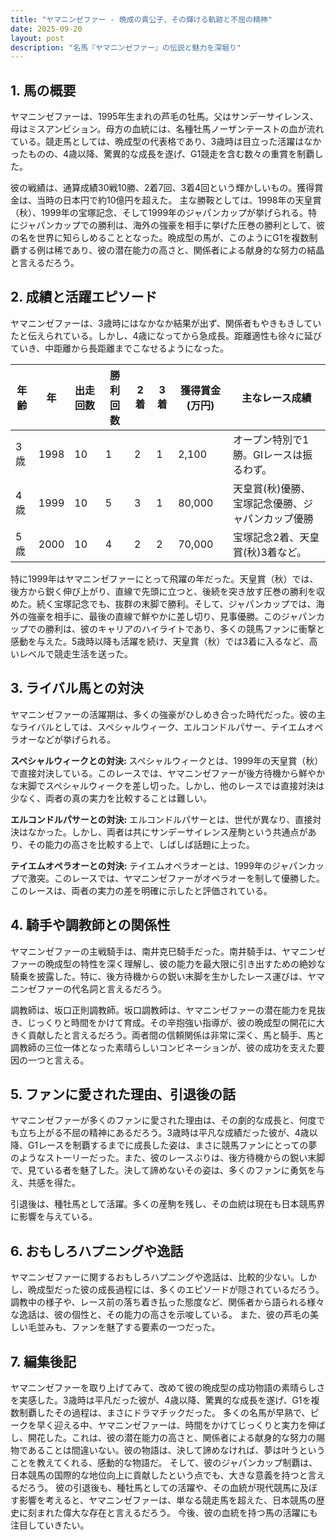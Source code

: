 ```yaml
---
title: "ヤマニンゼファー - 晩成の貴公子、その輝ける軌跡と不屈の精神"
date: 2025-09-20
layout: post
description: "名馬『ヤマニンゼファー』の伝説と魅力を深堀り"
---
```


## 1. 馬の概要

ヤマニンゼファーは、1995年生まれの芦毛の牡馬。父はサンデーサイレンス、母はミスアンビション。母方の血統には、名種牡馬ノーザンテーストの血が流れている。競走馬としては、晩成型の代表格であり、3歳時は目立った活躍はなかったものの、4歳以降、驚異的な成長を遂げ、G1競走を含む数々の重賞を制覇した。

彼の戦績は、通算成績30戦10勝、2着7回、3着4回という輝かしいもの。獲得賞金は、当時の日本円で約10億円を超えた。  主な勝鞍としては、1998年の天皇賞（秋）、1999年の宝塚記念、そして1999年のジャパンカップが挙げられる。特にジャパンカップでの勝利は、海外の強豪を相手に挙げた圧巻の勝利として、彼の名を世界に知らしめることとなった。晩成型の馬が、このようにG1を複数制覇する例は稀であり、彼の潜在能力の高さと、関係者による献身的な努力の結晶と言えるだろう。


## 2. 成績と活躍エピソード

ヤマニンゼファーは、3歳時にはなかなか結果が出ず、関係者もやきもきしていたと伝えられている。しかし、4歳になってから急成長。距離適性も徐々に延びていき、中距離から長距離までこなせるようになった。

| 年齢 | 年 | 出走回数 | 勝利回数 | 2着 | 3着 | 獲得賞金(万円) | 主なレース成績 |
|---|---|---|---|---|---|---|---|
| 3歳 | 1998 | 10 | 1 | 2 | 1 | 2,100 |  オープン特別で1勝。GIレースは振るわず。 |
| 4歳 | 1999 | 10 | 5 | 3 | 1 | 80,000 | 天皇賞(秋)優勝、宝塚記念優勝、ジャパンカップ優勝 |
| 5歳 | 2000 | 10 | 4 | 2 | 2 | 70,000 | 宝塚記念2着、天皇賞(秋)3着など。 |


特に1999年はヤマニンゼファーにとって飛躍の年だった。天皇賞（秋）では、後方から鋭く伸び上がり、直線で先頭に立つと、後続を突き放す圧巻の勝利を収めた。続く宝塚記念でも、抜群の末脚で勝利。そして、ジャパンカップでは、海外の強豪を相手に、最後の直線で鮮やかに差し切り、見事優勝。このジャパンカップでの勝利は、彼のキャリアのハイライトであり、多くの競馬ファンに衝撃と感動を与えた。5歳時以降も活躍を続け、天皇賞（秋）では3着に入るなど、高いレベルで競走生活を送った。


## 3. ライバル馬との対決

ヤマニンゼファーの活躍期は、多くの強豪がひしめき合った時代だった。彼の主なライバルとしては、スペシャルウィーク、エルコンドルパサー、テイエムオペラオーなどが挙げられる。

**スペシャルウィークとの対決:** スペシャルウィークとは、1999年の天皇賞（秋）で直接対決している。このレースでは、ヤマニンゼファーが後方待機から鮮やかな末脚でスペシャルウィークを差し切った。しかし、他のレースでは直接対決は少なく、両者の真の実力を比較することは難しい。

**エルコンドルパサーとの対決:** エルコンドルパサーとは、世代が異なり、直接対決はなかった。しかし、両者は共にサンデーサイレンス産駒という共通点があり、その能力の高さを比較する上で、しばしば話題に上った。

**テイエムオペラオーとの対決:** テイエムオペラオーとは、1999年のジャパンカップで激突。このレースでは、ヤマニンゼファーがオペラオーを制して優勝した。このレースは、両者の実力の差を明確に示したと評価されている。


## 4. 騎手や調教師との関係性

ヤマニンゼファーの主戦騎手は、南井克巳騎手だった。南井騎手は、ヤマニンゼファーの晩成型の特性を深く理解し、彼の能力を最大限に引き出すための絶妙な騎乗を披露した。特に、後方待機からの鋭い末脚を生かしたレース運びは、ヤマニンゼファーの代名詞と言えるだろう。

調教師は、坂口正則調教師。坂口調教師は、ヤマニンゼファーの潜在能力を見抜き、じっくりと時間をかけて育成。その辛抱強い指導が、彼の晩成型の開花に大きく貢献したと言えるだろう。両者間の信頼関係は非常に深く、馬と騎手、馬と調教師の三位一体となった素晴らしいコンビネーションが、彼の成功を支えた要因の一つと言える。


## 5. ファンに愛された理由、引退後の話

ヤマニンゼファーが多くのファンに愛された理由は、その劇的な成長と、何度でも立ち上がる不屈の精神にあるだろう。3歳時は平凡な成績だった彼が、4歳以降、G1レースを制覇するまでに成長した姿は、まさに競馬ファンにとっての夢のようなストーリーだった。また、彼のレースぶりは、後方待機からの鋭い末脚で、見ている者を魅了した。決して諦めないその姿は、多くのファンに勇気を与え、共感を得た。

引退後は、種牡馬として活躍。多くの産駒を残し、その血統は現在も日本競馬界に影響を与えている。


## 6. おもしろハプニングや逸話

ヤマニンゼファーに関するおもしろハプニングや逸話は、比較的少ない。しかし、晩成型だった彼の成長過程には、多くのエピソードが隠されているだろう。調教中の様子や、レース前の落ち着き払った態度など、関係者から語られる様々な逸話は、彼の個性と、その能力の高さを示唆している。  また、彼の芦毛の美しい毛並みも、ファンを魅了する要素の一つだった。


## 7. 編集後記

ヤマニンゼファーを取り上げてみて、改めて彼の晩成型の成功物語の素晴らしさを実感した。3歳時は平凡だった彼が、4歳以降、驚異的な成長を遂げ、G1を複数制覇したその過程は、まさにドラマチックだった。  多くの名馬が早熟で、ピークを早く迎える中、ヤマニンゼファーは、時間をかけてじっくりと実力を伸ばし、開花した。これは、彼の潜在能力の高さと、関係者による献身的な努力の賜物であることは間違いない。彼の物語は、決して諦めなければ、夢は叶うということを教えてくれる、感動的な物語だ。  そして、彼のジャパンカップ制覇は、日本競馬の国際的な地位向上に貢献したという点でも、大きな意義を持つと言えるだろう。  彼の引退後も、種牡馬としての活躍や、その血統が現代競馬に及ぼす影響を考えると、ヤマニンゼファーは、単なる競走馬を超えた、日本競馬の歴史に刻まれた偉大な存在と言えるだろう。  今後、彼の血統を持つ馬の活躍にも注目していきたい。
